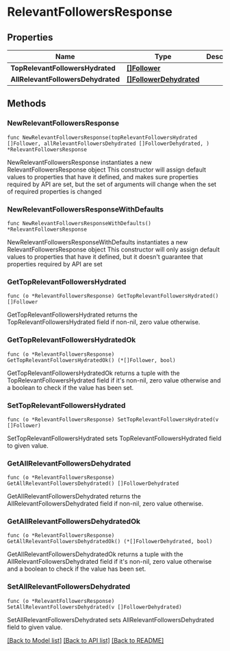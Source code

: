 # RelevantFollowersResponse

## Properties

Name | Type | Description | Notes
------------ | ------------- | ------------- | -------------
**TopRelevantFollowersHydrated** | [**[]Follower**](Follower.md) |  | 
**AllRelevantFollowersDehydrated** | [**[]FollowerDehydrated**](FollowerDehydrated.md) |  | 

## Methods

### NewRelevantFollowersResponse

`func NewRelevantFollowersResponse(topRelevantFollowersHydrated []Follower, allRelevantFollowersDehydrated []FollowerDehydrated, ) *RelevantFollowersResponse`

NewRelevantFollowersResponse instantiates a new RelevantFollowersResponse object
This constructor will assign default values to properties that have it defined,
and makes sure properties required by API are set, but the set of arguments
will change when the set of required properties is changed

### NewRelevantFollowersResponseWithDefaults

`func NewRelevantFollowersResponseWithDefaults() *RelevantFollowersResponse`

NewRelevantFollowersResponseWithDefaults instantiates a new RelevantFollowersResponse object
This constructor will only assign default values to properties that have it defined,
but it doesn't guarantee that properties required by API are set

### GetTopRelevantFollowersHydrated

`func (o *RelevantFollowersResponse) GetTopRelevantFollowersHydrated() []Follower`

GetTopRelevantFollowersHydrated returns the TopRelevantFollowersHydrated field if non-nil, zero value otherwise.

### GetTopRelevantFollowersHydratedOk

`func (o *RelevantFollowersResponse) GetTopRelevantFollowersHydratedOk() (*[]Follower, bool)`

GetTopRelevantFollowersHydratedOk returns a tuple with the TopRelevantFollowersHydrated field if it's non-nil, zero value otherwise
and a boolean to check if the value has been set.

### SetTopRelevantFollowersHydrated

`func (o *RelevantFollowersResponse) SetTopRelevantFollowersHydrated(v []Follower)`

SetTopRelevantFollowersHydrated sets TopRelevantFollowersHydrated field to given value.


### GetAllRelevantFollowersDehydrated

`func (o *RelevantFollowersResponse) GetAllRelevantFollowersDehydrated() []FollowerDehydrated`

GetAllRelevantFollowersDehydrated returns the AllRelevantFollowersDehydrated field if non-nil, zero value otherwise.

### GetAllRelevantFollowersDehydratedOk

`func (o *RelevantFollowersResponse) GetAllRelevantFollowersDehydratedOk() (*[]FollowerDehydrated, bool)`

GetAllRelevantFollowersDehydratedOk returns a tuple with the AllRelevantFollowersDehydrated field if it's non-nil, zero value otherwise
and a boolean to check if the value has been set.

### SetAllRelevantFollowersDehydrated

`func (o *RelevantFollowersResponse) SetAllRelevantFollowersDehydrated(v []FollowerDehydrated)`

SetAllRelevantFollowersDehydrated sets AllRelevantFollowersDehydrated field to given value.



[[Back to Model list]](../README.md#documentation-for-models) [[Back to API list]](../README.md#documentation-for-api-endpoints) [[Back to README]](../README.md)



